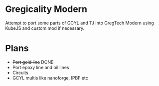 # Gregicality Modern

Attempt to port some parts of GCYL and TJ into GregTech Modern using KubeJS and custom mod if necessary. 

# Plans

- ~~Port gold line~~ DONE
- Port epoxy line and oil lines
- Circuits
- GCYL multis like nanoforge, IPBF etc
